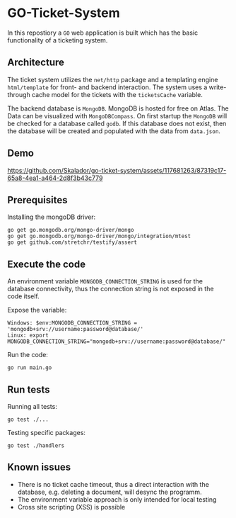 # GO-Ticket-System

In this repostiory a `GO` web application is built which has the basic functionality of a ticketing system.

## Architecture
The ticket system utilizes the `net/http` package and a templating engine `html/template` for front- and backend interaction. The system uses a write-through cache model for the tickets with the `ticketsCache` variable. 

The backend database is `MongoDB`. MongoDB is hosted for free on Atlas. The Data can be visualized with `MongoDBCompass`.
On first startup the `MongoDB` will be checked for a database called `godb`. If this database does not exist, then the database will be created and populated with the data from `data.json`.

## Demo
https://github.com/Skalador/go-ticket-system/assets/117681263/87319c17-65a8-4ea1-a464-2d8f3b43c779




## Prerequisites
Installing the mongoDB driver:
```
go get go.mongodb.org/mongo-driver/mongo
go get go.mongodb.org/mongo-driver/mongo/integration/mtest
go get github.com/stretchr/testify/assert
```

## Execute the code
An environment variable `MONGODB_CONNECTION_STRING` is used for the database connectivity, thus the connection string is not exposed in the code itself.

Expose the variable:
```
Windows: $env:MONGODB_CONNECTION_STRING = 'mongodb+srv://username:password@database/'
Linux: export MONGODB_CONNECTION_STRING="mongodb+srv://username:password@database/"
```

Run the code:
```
go run main.go
```

## Run tests

Running all tests:
```
go test ./...
```

Testing specific packages:
```
go test ./handlers
```

## Known issues
- There is no ticket cache timeout, thus a direct interaction with the database, e.g. deleting a document, will desync the programm.
- The environment variable approach is only intended for local testing
- Cross site scripting (XSS) is possible
